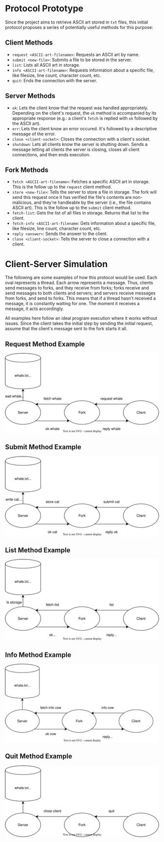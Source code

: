 # Protocol Prototype

Since the project aims to retrieve ASCII art stored in `txt` files, this initial protocol proposes a series of potentially useful methods for this purpose:

## Client Methods

- `request <ASCII-art-filename>`: Requests an ASCII art by name.
- `submit <new-file>`: Submits a file to be stored in the server.
- `list`: Lists all ASCII art in storage.
- `info <ASCII-art-filename>`: Requests information about a specific file, like filesize, line count, character count, etc.
- `quit`: Ends the connection with the server.

## Server Methods

- `ok`: Lets the client know that the request was handled appropriately. Depending on the client's request, the `ok` method is accompanied by its appropriate response (e.g.: a client's `fetch` is replied with `ok` followed by the ASCII art).
- `err`: Lets the client know an error occured. It's followed by a descriptive message of the error.
- `close <client-socket>`: Closes the connection with a client's socket.
- `shutdown`: Lets all clients know the server is shutting down. Sends a message letting all clients the server is closing, closes all client connections, and then ends execution.

## Fork Methods

- `fetch <ASCII-art-filename>`: Fetches a specific ASCII art in storage. This is the follow up to the `request` client method.
- `store <new-file>`: Tells the server to store a file in storage. The fork will send this request once it has verified the file's contents are non-malicious, and they're handleable by the server (i.e., the file contains ASCII art). This is the follow up to the `submit` client method.
- `fetch-list`: Gets the list of all files in storage. Returns that list to the client.
- `fetch-info <ASCII-art-filename`: Gets information about a specific file, like filesize, line count, character count, etc.
- `reply <answer>`: Sends the answer to the client.
- `close <client-socket>`: Tells the server to close a connection with a client.

# Client-Server Simulation

The following are some examples of how this protocol would be used. Each oval represents a thread. Each arrow represents a message. Thus, clients send messages to forks, and they receive from forks; forks receive and send messages to both clients and servers; and servers receive messages from forks, and send to forks. This means that if a thread hasn't received a message, it is constantly waiting for one. The moment it receives a message, it acts accordingly.

All examples here follow an ideal program execution where it works without issues. Since the client takes the initial step by sending the initial request, assume that the client's message sent to the fork starts it all.

## Request Method Example

![request method example](./img/request.svg)

## Submit Method Example

![submit method example](./img/submit.svg)

## List Method Example

![list method example](./img/list.svg)

## Info Method Example

![info method example](./img/info.svg)

## Quit Method Example

![quit method example](./img/quit.svg)
